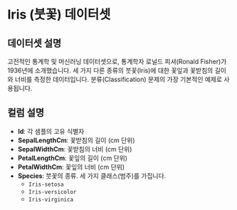 # Iris (붓꽃) 데이터셋

## 데이터셋 설명

고전적인 통계학 및 머신러닝 데이터셋으로, 통계학자 로널드 피셔(Ronald Fisher)가 1936년에 소개했습니다. 세 가지 다른 종류의 붓꽃(Iris)에 대한 꽃잎과 꽃받침의 길이와 너비를 측정한 데이터입니다. 분류(Classification) 문제의 가장 기본적인 예제로 사용됩니다.

## 컬럼 설명

- **Id**: 각 샘플의 고유 식별자
- **SepalLengthCm**: 꽃받침의 길이 (cm 단위)
- **SepalWidthCm**: 꽃받침의 너비 (cm 단위)
- **PetalLengthCm**: 꽃잎의 길이 (cm 단위)
- **PetalWidthCm**: 꽃잎의 너비 (cm 단위)
- **Species**: 붓꽃의 종류. 세 가지 클래스(범주)를 가집니다.
    - `Iris-setosa`
    - `Iris-versicolor`
    - `Iris-virginica` 
